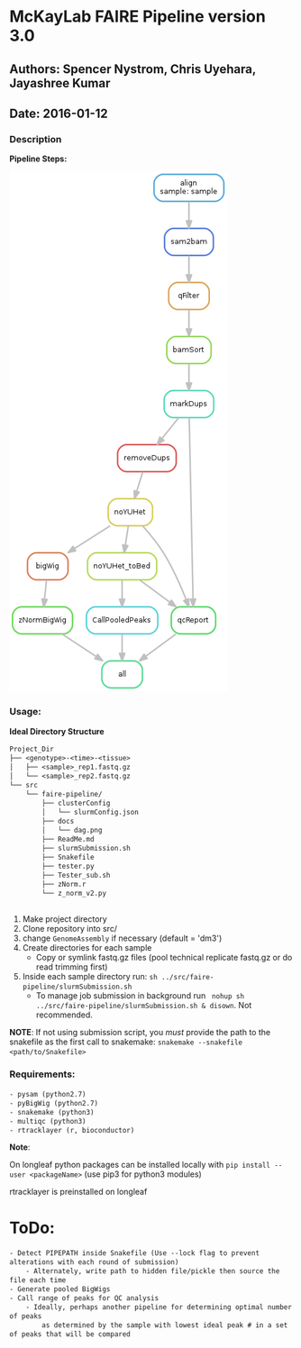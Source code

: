 # McKayLab FAIRE Pipeline version 3.0
## Authors: Spencer Nystrom, Chris Uyehara, Jayashree Kumar
## Date: 2016-01-12

### Description
**Pipeline Steps:**

![](docs/dag.png)


### Usage:
**Ideal Directory Structure**
```{bash}
Project_Dir
├── <genotype>-<time>-<tissue> 
│   ├── <sample>_rep1.fastq.gz
│   └── <sample>_rep2.fastq.gz
└── src
    └──	faire-pipeline/
		├── clusterConfig
		│   └── slurmConfig.json
		├── docs
		│   └── dag.png
		├── ReadMe.md
		├── slurmSubmission.sh
		├── Snakefile
		├── tester.py
		├── Tester_sub.sh
		├── zNorm.r
		└── z_norm_v2.py
  
```

1. Make project directory
1. Clone repository into src/
1. change `GenomeAssembly` if necessary (default = 'dm3')
1. Create directories for each sample
	* Copy or symlink fastq.gz files (pool technical replicate fastq.gz or do read trimming first)
1. Inside each sample directory run: ` sh ../src/faire-pipeline/slurmSubmission.sh ` 
	- To manage job submission in background run ` nohup sh ../src/faire-pipeline/slurmSubmission.sh & disown`. Not recommended.

**NOTE**: If not using submission script, you *must* provide the path to the snakefile as the first call to snakemake:
`snakemake --snakefile <path/to/Snakefile>`

### Requirements:
	- pysam (python2.7)
	- pyBigWig (python2.7)
	- snakemake (python3)
	- multiqc (python3)
	- rtracklayer (r, bioconductor)	
**Note**: 

On longleaf python packages can be installed locally with ` pip install --user <packageName> ` (use pip3 for python3 modules)

rtracklayer is preinstalled on longleaf


# ToDo:
	- Detect PIPEPATH inside Snakefile (Use --lock flag to prevent alterations with each round of submission)
		- Alternately, write path to hidden file/pickle then source the file each time
	- Generate pooled BigWigs
	- Call range of peaks for QC analysis
		- Ideally, perhaps another pipeline for determining optimal number of peaks
			as determined by the sample with lowest ideal peak # in a set of peaks that will be compared
